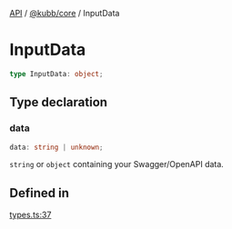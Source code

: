 [API](../../../packages.md) / [@kubb/core](../index.md) / InputData

# InputData

```ts
type InputData: object;
```

## Type declaration

### data

```ts
data: string | unknown;
```

`string` or `object` containing your Swagger/OpenAPI data.

## Defined in

[types.ts:37](https://github.com/kubb-project/kubb/blob/7f30045af96d8c89b6cda0a30f7535f095a0cb45/packages/core/src/types.ts#L37)
